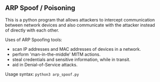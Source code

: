 ## ARP Spoof / Poisoning
This is a python program that allows attackers to intercept communication between network devices and also communicate with the attacker instead of directly with each other.

Uses of ARP Spoofing tools:
- scan IP addresses and MAC addresses of devices in a network.
- perform 'man-in-the-middle' MITM actions.
- steal credentials and sensitive information, while in transit.
- aid in Denial-of-Service attacks.

Usage syntax: ````python3 arp_spoof.py````
